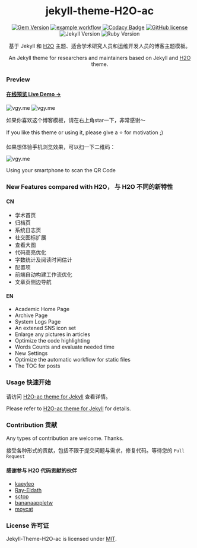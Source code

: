 <div align="center">

# jekyll-theme-H2O-ac

[![Gem Version](https://badge.fury.io/rb/jekyll-theme-h2o-ac.svg)](https://badge.fury.io/rb/jekyll-theme-h2o-ac)
[![example workflow](https://github.com/zhonger/jekyll-theme-h2o-ac/actions/workflows//pages/pages-build-deployment/badge.svg)](https://github.com/zhonger/jekyll-theme-H2O-ac/actions/workflows/pages/pages-build-deployment)
[![Codacy Badge](https://app.codacy.com/project/badge/Grade/60e1e5fb75b8411da3df2fbed7243aa6)](https://www.codacy.com/gh/zhonger/jekyll-theme-H2O-ac/dashboard?utm_source=github.com&amp;utm_medium=referral&amp;utm_content=zhonger/jekyll-theme-H2O-ac&amp;utm_campaign=Badge_Grade)
[![GitHub license](https://img.shields.io/github/license/zhonger/jekyll-theme-H2O-ac)](https://github.com/zhonger/jekyll-theme-H2O-ac/blob/master/LICENSE)
![Jekyll Version](https://img.shields.io/badge/Jekyll-4.2.1-blue)
![Ruby Version](https://img.shields.io/badge/Ruby-3.1.0-blue)

基于 Jekyll 和 [H2O](https://github.com/kaeyleo/jekyll-theme-H2O) 主题、适合学术研究人员和运维开发人员的博客主题模板。

An Jekyll theme for researchers and maintainers based on Jekyll and [H2O](https://github.com/kaeyleo/jekyll-theme-H2O) theme.

</div>

### Preview

#### [在线预览 Live Demo →](https://h2o-ac.pages.dev/)

![vgy.me](https://i.vgy.me/pICzcE.png)
![vgy.me](https://i.vgy.me/0kmQ1j.png)

如果你喜欢这个博客模板，请在右上角star一下，非常感谢～

If you like this theme or using it, please give a ⭐️ for motivation ;)

如果想体验手机浏览效果，可以扫一下二维码：

![vgy.me](https://i.vgy.me/XGUDp6.png)

Using your smartphone to scan the QR Code

### New Features compared with H2O， 与 H2O 不同的新特性

#### CN

- 学术首页
- 归档页
- 系统日志页
- 社交图标扩展
- 查看大图
- 代码高亮优化
- 字数统计及阅读时间估计
- 配置项
- 前端自动构建工作流优化
- 文章页侧边导航

#### EN

- Academic Home Page
- Archive Page
- System Logs Page
- An extened SNS icon set
- Enlarge any pictures in articles
- Optimize the code highlighting
- Words Counts and evaluate needed time
- New Settings
- Optimize the automatic workflow for static files
- The TOC for posts

### Usage 快速开始

请访问 [H2O-ac theme for Jekyll](https://lisz.me/tech/webmaster/new-theme-h2o-ac.html) 查看详情。

Please refer to [H2O-ac theme for Jekyll](https://lisz.me/tech/webmaster/new-theme-h2o-ac.html) for details.

### Contribution 贡献

Any types of contribution are welcome. Thanks.

接受各种形式的贡献，包括不限于提交问题与需求，修复代码。等待您的 ```Pull Request```

#### 感谢参与 H2O 代码贡献的伙伴

- [kaeyleo](https://github.com/kaeyleo/)
- [Ray-Eldath](https://github.com/Ray-Eldath)
- [sctop](https://github.com/sctop)
- [bananaappletw](https://github.com/bananaappletw)
- [moycat](https://github.com/moycat)

### License 许可证

Jekyll-Theme-H2O-ac is licensed under [MIT](https://github.com/zhonger/jekyll-theme-H2O-ac/blob/master/LICENSE).
